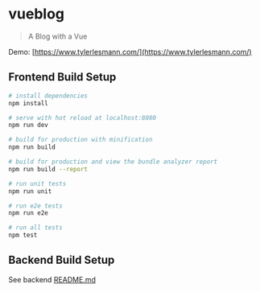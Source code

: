 # vueblog

> A Blog with a Vue

Demo: [https://www.tylerlesmann.com/](https://www.tylerlesmann.com/)

## Frontend Build Setup

``` bash
# install dependencies
npm install

# serve with hot reload at localhost:8080
npm run dev

# build for production with minification
npm run build

# build for production and view the bundle analyzer report
npm run build --report

# run unit tests
npm run unit

# run e2e tests
npm run e2e

# run all tests
npm test
```

## Backend Build Setup

See backend [README.md](backend/README.md)
